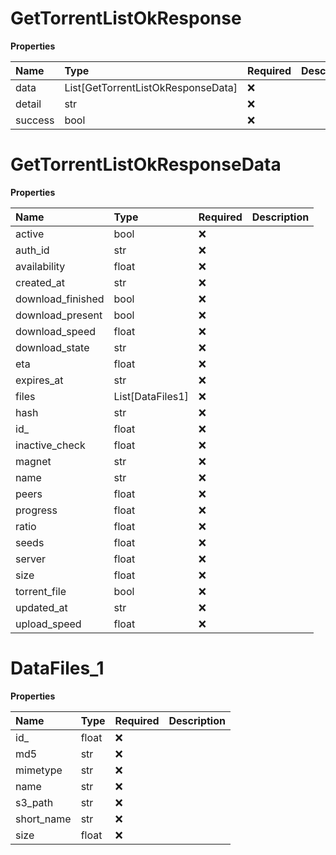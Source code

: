 # GetTorrentListOkResponse

**Properties**

| Name    | Type                               | Required | Description |
| :------ | :--------------------------------- | :------- | :---------- |
| data    | List[GetTorrentListOkResponseData] | ❌       |             |
| detail  | str                                | ❌       |             |
| success | bool                               | ❌       |             |

# GetTorrentListOkResponseData

**Properties**

| Name              | Type             | Required | Description |
| :---------------- | :--------------- | :------- | :---------- |
| active            | bool             | ❌       |             |
| auth_id           | str              | ❌       |             |
| availability      | float            | ❌       |             |
| created_at        | str              | ❌       |             |
| download_finished | bool             | ❌       |             |
| download_present  | bool             | ❌       |             |
| download_speed    | float            | ❌       |             |
| download_state    | str              | ❌       |             |
| eta               | float            | ❌       |             |
| expires_at        | str              | ❌       |             |
| files             | List[DataFiles1] | ❌       |             |
| hash              | str              | ❌       |             |
| id\_              | float            | ❌       |             |
| inactive_check    | float            | ❌       |             |
| magnet            | str              | ❌       |             |
| name              | str              | ❌       |             |
| peers             | float            | ❌       |             |
| progress          | float            | ❌       |             |
| ratio             | float            | ❌       |             |
| seeds             | float            | ❌       |             |
| server            | float            | ❌       |             |
| size              | float            | ❌       |             |
| torrent_file      | bool             | ❌       |             |
| updated_at        | str              | ❌       |             |
| upload_speed      | float            | ❌       |             |

# DataFiles_1

**Properties**

| Name       | Type  | Required | Description |
| :--------- | :---- | :------- | :---------- |
| id\_       | float | ❌       |             |
| md5        | str   | ❌       |             |
| mimetype   | str   | ❌       |             |
| name       | str   | ❌       |             |
| s3_path    | str   | ❌       |             |
| short_name | str   | ❌       |             |
| size       | float | ❌       |             |
